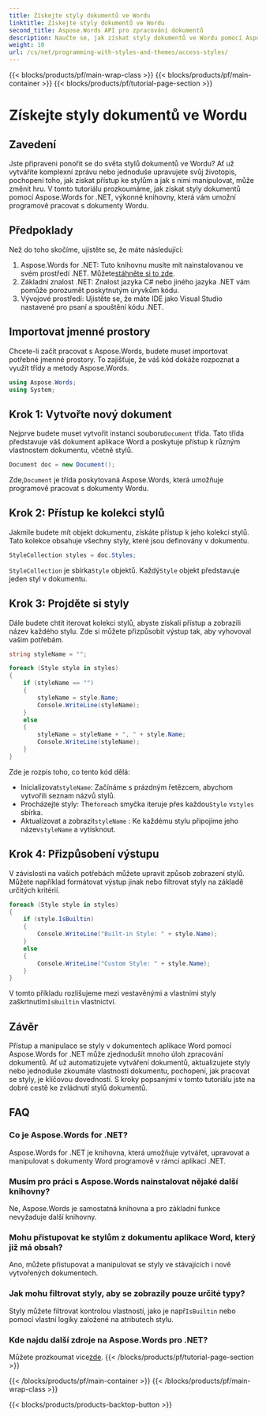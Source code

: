 ```yaml
---
title: Získejte styly dokumentů ve Wordu
linktitle: Získejte styly dokumentů ve Wordu
second_title: Aspose.Words API pro zpracování dokumentů
description: Naučte se, jak získat styly dokumentů ve Wordu pomocí Aspose.Words for .NET, pomocí tohoto podrobného podrobného tutoriálu. Získejte a spravujte styly programově ve svých aplikacích .NET.
weight: 10
url: /cs/net/programming-with-styles-and-themes/access-styles/
---
```


{{< blocks/products/pf/main-wrap-class >}}
{{< blocks/products/pf/main-container >}}
{{< blocks/products/pf/tutorial-page-section >}}

# Získejte styly dokumentů ve Wordu

## Zavedení

Jste připraveni ponořit se do světa stylů dokumentů ve Wordu? Ať už vytváříte komplexní zprávu nebo jednoduše upravujete svůj životopis, pochopení toho, jak získat přístup ke stylům a jak s nimi manipulovat, může změnit hru. V tomto tutoriálu prozkoumáme, jak získat styly dokumentů pomocí Aspose.Words for .NET, výkonné knihovny, která vám umožní programově pracovat s dokumenty Wordu.

## Předpoklady

Než do toho skočíme, ujistěte se, že máte následující:

1.  Aspose.Words for .NET: Tuto knihovnu musíte mít nainstalovanou ve svém prostředí .NET. Můžete[stáhněte si to zde](https://releases.aspose.com/words/net/).
2. Základní znalost .NET: Znalost jazyka C# nebo jiného jazyka .NET vám pomůže porozumět poskytnutým úryvkům kódu.
3. Vývojové prostředí: Ujistěte se, že máte IDE jako Visual Studio nastavené pro psaní a spouštění kódu .NET.

## Importovat jmenné prostory

Chcete-li začít pracovat s Aspose.Words, budete muset importovat potřebné jmenné prostory. To zajišťuje, že váš kód dokáže rozpoznat a využít třídy a metody Aspose.Words.

```csharp
using Aspose.Words;
using System;
```

## Krok 1: Vytvořte nový dokument

Nejprve budete muset vytvořit instanci souboru`Document` třída. Tato třída představuje váš dokument aplikace Word a poskytuje přístup k různým vlastnostem dokumentu, včetně stylů.

```csharp
Document doc = new Document();
```

 Zde,`Document` je třída poskytovaná Aspose.Words, která umožňuje programově pracovat s dokumenty Wordu.

## Krok 2: Přístup ke kolekci stylů

Jakmile budete mít objekt dokumentu, získáte přístup k jeho kolekci stylů. Tato kolekce obsahuje všechny styly, které jsou definovány v dokumentu. 

```csharp
StyleCollection styles = doc.Styles;
```

`StyleCollection` je sbírka`Style` objektů. Každý`Style` objekt představuje jeden styl v dokumentu.

## Krok 3: Projděte si styly

Dále budete chtít iterovat kolekci stylů, abyste získali přístup a zobrazili název každého stylu. Zde si můžete přizpůsobit výstup tak, aby vyhovoval vašim potřebám.

```csharp
string styleName = "";

foreach (Style style in styles)
{
    if (styleName == "")
    {
        styleName = style.Name;
        Console.WriteLine(styleName);
    }
    else
    {
        styleName = styleName + ", " + style.Name;
        Console.WriteLine(styleName);
    }
}
```

Zde je rozpis toho, co tento kód dělá:

-  Inicializovat`styleName`: Začínáme s prázdným řetězcem, abychom vytvořili seznam názvů stylů.
-  Procházejte styly: The`foreach` smyčka iteruje přes každou`Style` v`styles` sbírka.
- Aktualizovat a zobrazit`styleName` : Ke každému stylu připojíme jeho název`styleName` a vytisknout.

## Krok 4: Přizpůsobení výstupu

V závislosti na vašich potřebách můžete upravit způsob zobrazení stylů. Můžete například formátovat výstup jinak nebo filtrovat styly na základě určitých kritérií.

```csharp
foreach (Style style in styles)
{
    if (style.IsBuiltin)
    {
        Console.WriteLine("Built-in Style: " + style.Name);
    }
    else
    {
        Console.WriteLine("Custom Style: " + style.Name);
    }
}
```

 V tomto příkladu rozlišujeme mezi vestavěnými a vlastními styly zaškrtnutím`IsBuiltin` vlastnictví.

## Závěr

Přístup a manipulace se styly v dokumentech aplikace Word pomocí Aspose.Words for .NET může zjednodušit mnoho úloh zpracování dokumentů. Ať už automatizujete vytváření dokumentů, aktualizujete styly nebo jednoduše zkoumáte vlastnosti dokumentu, pochopení, jak pracovat se styly, je klíčovou dovedností. S kroky popsanými v tomto tutoriálu jste na dobré cestě ke zvládnutí stylů dokumentů.

## FAQ

### Co je Aspose.Words for .NET?
Aspose.Words for .NET je knihovna, která umožňuje vytvářet, upravovat a manipulovat s dokumenty Word programově v rámci aplikací .NET.

### Musím pro práci s Aspose.Words nainstalovat nějaké další knihovny?
Ne, Aspose.Words je samostatná knihovna a pro základní funkce nevyžaduje další knihovny.

### Mohu přistupovat ke stylům z dokumentu aplikace Word, který již má obsah?
Ano, můžete přistupovat a manipulovat se styly ve stávajících i nově vytvořených dokumentech.

### Jak mohu filtrovat styly, aby se zobrazily pouze určité typy?
 Styly můžete filtrovat kontrolou vlastností, jako je např`IsBuiltin` nebo pomocí vlastní logiky založené na atributech stylu.

### Kde najdu další zdroje na Aspose.Words pro .NET?
 Můžete prozkoumat více[zde](https://reference.aspose.com/words/net/).
{{< /blocks/products/pf/tutorial-page-section >}}

{{< /blocks/products/pf/main-container >}}
{{< /blocks/products/pf/main-wrap-class >}}

{{< blocks/products/products-backtop-button >}}
